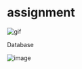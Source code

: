 # assignment

![gif](https://user-images.githubusercontent.com/76100279/224820957-6b1cfb1a-ed5c-46b3-9d5e-dcc2c4e3d3e4.gif)

Database

![image](https://user-images.githubusercontent.com/76100279/224555814-94d9cf75-2165-49b0-a8fa-f41c77eb2ab0.jpg)
